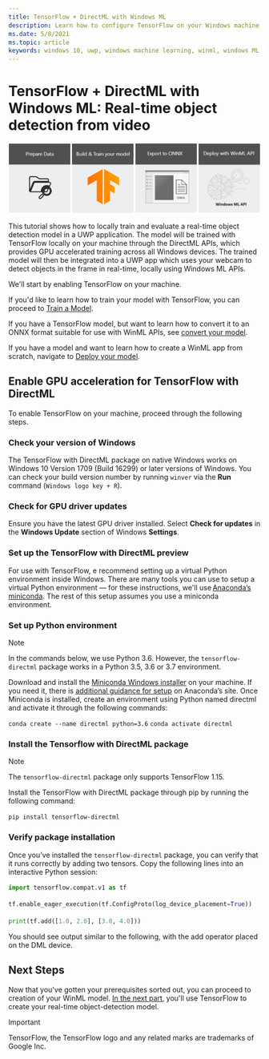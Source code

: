 ```yaml
---
title: TensorFlow + DirectML with Windows ML
description: Learn how to configure TensorFlow on your Windows machine
ms.date: 5/8/2021
ms.topic: article
keywords: windows 10, uwp, windows machine learning, winml, windows ML, tutorials, pytorch
---
```


# TensorFlow + DirectML with Windows ML: Real-time object detection from video 

![Image classification flow](../../images/tutorials/tf-header.png)

This tutorial shows how to locally train and evaluate a real-time object detection model in a UWP application. The model will be trained with TensorFlow locally on your machine through the DirectML APIs, which provides GPU accelerated training across all Windows devices. The trained model will then be integrated into a UWP app which uses your webcam to detect objects in the frame in real-time, locally using Windows ML APIs.

We'll start by enabling TensorFlow on your machine.

If you'd like to learn how to train your model with TensorFlow, you can proceed to [Train a Model](tensorflow-train-model.md).

If you have a TensorFlow model, but want to learn how to convert it to an ONNX format suitable for use with WinML APIs, see [convert your model](tensorflow-convert-model.md).

If you have a model and want to learn how to create a WinML app from scratch, navigate to [Deploy your model](tensorflow-deploy-model.md). 

## Enable GPU acceleration for TensorFlow with DirectML

To enable TensorFlow on your machine, proceed through the following steps.

### Check your version of Windows

The TensorFlow with DirectML package on native Windows works on Windows 10 Version 1709 (Build 16299) or later versions of Windows. You can check your build version number by running `winver` via the **Run** command (`Windows logo key + R`).

### Check for GPU driver updates

Ensure you have the latest GPU driver installed. Select **Check for updates** in the **Windows Update** section of Windows **Settings**.

### Set up the TensorFlow with DirectML preview

For use with TensorFlow, e recommend setting up a virtual Python environment inside Windows. There are many tools you can use to setup a virtual Python environment — for these instructions, we'll use [Anaconda’s miniconda](https://docs.conda.io/en/latest/miniconda.html). The rest of this setup assumes you use a miniconda environment.

### Set up Python environment

> [!NOTE]
> In the commands below, we use Python 3.6. However, the `tensorflow-directml` package works in a Python 3.5, 3.6 or 3.7 environment.

Download and install the [Miniconda Windows installer](https://docs.conda.io/en/latest/miniconda.html#windows-installers) on your machine. If you need it, there is [additional guidance for setup](https://conda.io/projects/conda/en/latest/user-guide/install/windows.html) on Anaconda’s site. Once Miniconda is installed, create an environment using Python named directml and activate it through the following commands:

`conda create --name directml python=3.6` 
`conda activate directml`

### Install the Tensorflow with DirectML package

> [!NOTE]
> The `tensorflow-directml` package only supports TensorFlow 1.15.

Install the TensorFlow with DirectML package through pip by running the following command:

`pip install tensorflow-directml`

### Verify package installation

Once you’ve installed the `tensorflow-directml` package, you can verify that it runs correctly by adding two tensors. Copy the following lines into an interactive Python session:

```py
import tensorflow.compat.v1 as tf 

tf.enable_eager_execution(tf.ConfigProto(log_device_placement=True)) 

print(tf.add([1.0, 2.0], [3.0, 4.0])) 
```

You should see output similar to the following, with the add operator placed on the DML device.
 
## Next Steps

Now that you've gotten your prerequisites sorted out, you can proceed to creation of your WinML model. [In the next part](tensorflow-train-model.md), you'll use TensorFlow to create your real-time object-detection model.

> [!IMPORTANT]
> TensorFlow, the TensorFlow logo and any related marks are trademarks of Google Inc.
